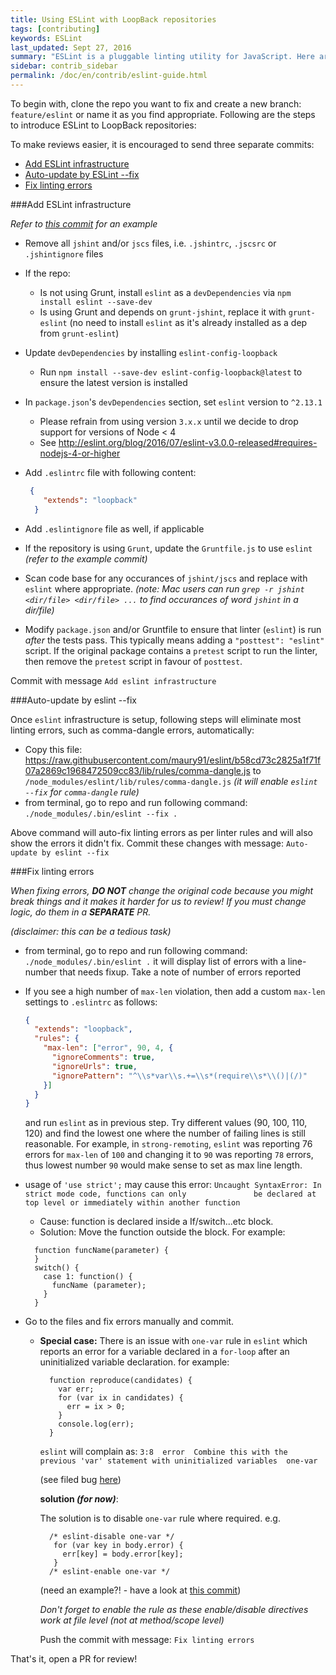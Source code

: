 ```yaml
---
title: Using ESLint with LoopBack repositories
tags: [contributing]
keywords: ESLint
last_updated: Sept 27, 2016
summary: "ESLint is a pluggable linting utility for JavaScript. Here are the guidelines for using it with LoopBack. "
sidebar: contrib_sidebar
permalink: /doc/en/contrib/eslint-guide.html
---
```


To begin with, clone the repo you want to fix and create a new branch: `feature/eslint` or name it as you find appropriate.
Following are the steps to introduce ESLint to LoopBack repositories:

To make reviews easier, it is encouraged to send three separate commits:

- [Add ESLint infrastructure](#add-eslint-infrastructure)
- [Auto-update by ESLint --fix](#auto-update-by-eslint---fix)
- [Fix linting errors](#fix-linting-errors)

###Add ESLint infrastructure

*Refer to [this commit](https://github.com/strongloop/strong-remoting/pull/288/commits/17b3bc3e7c17d1595dab1422c1052f8d90d2c27f) for an example*

- Remove all `jshint` and/or `jscs` files, i.e. `.jshintrc`, `.jscsrc` or `.jshintignore` files
- If the repo:
  - Is not using Grunt, install `eslint` as a `devDependencies` via `npm install eslint --save-dev`
  - Is using Grunt and depends on `grunt-jshint`, replace it with `grunt-eslint` (no need to install `eslint` as it's already installed as a dep from `grunt-eslint`)
- Update `devDependencies` by installing `eslint-config-loopback`
  - Run `npm install --save-dev eslint-config-loopback@latest` to ensure the latest version is installed
- In `package.json`'s `devDependencies` section, set `eslint` version to `^2.13.1`
  - Please refrain from using version `3.x.x` until we decide to drop support for versions of Node < 4
  - See http://eslint.org/blog/2016/07/eslint-v3.0.0-released#requires-nodejs-4-or-higher

- Add `.eslintrc` file with following content:

  ```json
   {
      "extends": "loopback"
    }
  ```

- Add `.eslintignore` file as well, if applicable
- If the repository is using `Grunt`, update the `Gruntfile.js` to use `eslint` _(refer to the  example commit)_
- Scan code base for any occurances of `jshint/jscs` and replace with `eslint` where appropriate. _(note: Mac users can run `grep -r jshint <dir/file> <dir/file> ...` to find occurances of word `jshint` in a dir/file)_
- Modify `package.json` and/or Gruntfile to ensure that linter (`eslint`) is run *after* the tests pass. This typically means adding a `"posttest": "eslint"` script. If the original package contains a `pretest` script to run the linter, then remove the `pretest` script in favour of `posttest`.

Commit with message `Add eslint infrastructure`

###Auto-update by eslint --fix

Once `eslint` infrastructure is setup, following steps will eliminate most linting errors, such as comma-dangle errors, automatically:

- Copy this file: https://raw.githubusercontent.com/maury91/eslint/b58cd73c2825a1f71f07a2869c1968472509cc83/lib/rules/comma-dangle.js to `/node_modules/eslint/lib/rules/comma-dangle.js` _(it will enable `eslint --fix` for `comma-dangle` rule)_
- from terminal, go to repo and run following command:
  `./node_modules/.bin/eslint --fix .`

Above command will auto-fix linting errors as per linter rules and will also show the errors it didn't fix.
Commit these changes with message: `Auto-update by eslint --fix`

###Fix linting errors

_When fixing errors, **DO NOT** change the original code because you might break things and it makes it harder for us to review! If you must change logic, do them in a **SEPARATE** PR._

_(disclaimer: this can be a tedious task)_

- from terminal, go to repo and run following command:
  `./node_modules/.bin/eslint .`
  it will display list of errors with a line-number that needs fixup. Take a note of number of errors reported

- If you see a high number of `max-len` violation, then add a custom `max-len` settings to `.eslintrc` as follows:
    ```json
    {
      "extends": "loopback",
      "rules": {
        "max-len": ["error", 90, 4, {
          "ignoreComments": true,
          "ignoreUrls": true,
          "ignorePattern": "^\\s*var\\s.+=\\s*(require\\s*\\()|(/)"
        }]
      }
    }
    ```
  and run `eslint` as in previous step.
  Try different values (90, 100, 110, 120) and find the lowest one where the number of failing lines is still reasonable.
  For example, in `strong-remoting`, `eslint` was reporting 76 errors for `max-len` of `100` and changing it to `90` was reporting `78` errors, thus lowest number `90` would make sense to set as max line length.
- usage of `'use strict';` may cause this error: `Uncaught SyntaxError: In strict mode code, functions can only               be declared at top level or immediately within another function`
  - Cause: function is declared inside a If/switch...etc block.
  - Solution: Move the function outside the block. For example:
  ```
    function funcName(parameter) {    
    }
    switch() {
      case 1: function() {
        funcName (parameter);
      }
    }
  ```
- Go to the files and fix errors manually and commit.
  - **Special case:**
    There is an issue with `one-var` rule in `eslint` which reports an error for a variable declared in a `for-loop` after an uninitialized variable declaration. for example:
      ```
        function reproduce(candidates) {
          var err;
          for (var ix in candidates) {
            err = ix > 0;
          }
          console.log(err);
        }
      ```
      `eslint` will complain as:
       `3:8  error  Combine this with the previous 'var' statement with uninitialized variables  one-var`

    (see filed bug [here](https://github.com/eslint/eslint/issues/5744))

    **solution _(for now)_**:

    The solution is to disable `one-var` rule where required.
    e.g.
       ```
         /* eslint-disable one-var */
          for (var key in body.error) {
            err[key] = body.error[key];
          }
         /* eslint-enable one-var */
      ```
      (need an example?! - have a look at [this commit](https://github.com/strongloop/strong-remoting/pull/288/commits/5ede708a0017cb87ae9fbe20da682a1f372c5044))

     _Don't forget to enable the rule as these enable/disable directives work at file level (not at method/scope level)_

    Push the commit with message: `Fix linting errors`

That's it, open a PR for review!
